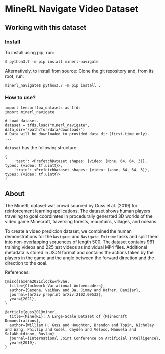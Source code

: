 # MineRL Navigate Video Dataset

## Working with this dataset

### Install

To install using pip, run:
```
$ python3.7 -m pip install minerl-navigate
```

Alternatively, to install from source: Clone the git repository and, from its root, run:
```
minerl_navigate$ python3.7 -m pip install .
```

### How to use?

```
import tensorflow_datasets as tfds
import minerl_navigate

# Load dataset.
dataset = tfds.load("minerl_navigate", data_dir='/path/for/data/download/')
# Data will be downloaded to provided data_dir (first-time only).
...
```
`dataset` has the following structure:
```
{
    'test': <PrefetchDataset shapes: {video: (None, 64, 64, 3)}, types: {video: tf.uint8}>,
    'train': <PrefetchDataset shapes: {video: (None, 64, 64, 3)}, types: {video: tf.uint8}>
}
```

## About

The MineRL dataset was crowd sourced by Guss et al. (2019) for reinforcement learning applications. The dataset shows human players traveling to goal coordinates in procedurally generated 3D worlds of the video game Minecraft, traversing forests, mountains, villages, and oceans.

To create a video prediction dataset, we combined the human demonstrations for the `Navigate` and `Navigate Extreme` tasks and split them into non-overlapping sequences of length 500. The dataset contains 961 training videos and 225 test videos as individual MP4 files. Additional metadata is stored in JSON format and contains the actions taken by the players in the game and the angle between the forward direction and the direction to the goal.

References:

```
@misc{saxena2021clockworkvae,
  title={Clockwork Variational Autoencoders}, 
  author={Saxena, Vaibhav and Ba, Jimmy and Hafner, Danijar},
  journal={arXiv preprint arXiv:2102.09532},
  year={2021},
}
```

```
@article{guss2019minerl,
  title={Mine{RL}: A Large-Scale Dataset of {M}inecraft Demonstrations},
  author={William H. Guss and Houghton, Brandon and Topin, Nicholay and Wang, Phillip and Codel, Cayden and Veloso, Manuela and Salakhutdinov, Ruslan},
  journal={International Joint Conference on Artificial Intelligence},
  year={2019},
}
```
